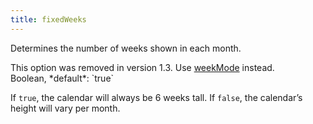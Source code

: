 ```yaml
---
title: fixedWeeks
---
```


Determines the number of weeks shown in each month.

<div class='removed-notice'>
This option was removed in version 1.3. Use <a href='weekMode'>weekMode</a> instead.
</div>

<div class='spec' markdown='1'>
Boolean, *default*: `true`
</div>

If `true`, the calendar will always be 6 weeks tall. If `false`, the calendar’s height will vary per month.

